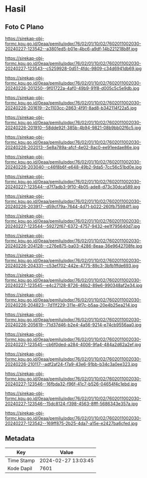 # Hasil

## Foto C Plano

https://sirekap-obj-formc.kpu.go.id/0eaa/pemilu/pdpr/76/02/01/10/02/7602011002030-20240227-123542--a3801ed5-b01e-4bc6-a9df-14b221218b8f.jpg

https://sirekap-obj-formc.kpu.go.id/0eaa/pemilu/pdpr/76/02/01/10/02/7602011002030-20240227-123543--c5259928-0d51-4fdc-9809-c34d6941db69.jpg

https://sirekap-obj-formc.kpu.go.id/0eaa/pemilu/pdpr/76/02/01/10/02/7602011002030-20240226-201250--9f01722a-4af0-49b9-91f8-d005c5c5e9db.jpg

https://sirekap-obj-formc.kpu.go.id/0eaa/pemilu/pdpr/76/02/01/10/02/7602011002030-20240226-201619--2c1103cc-2863-4f91-8ad8-b342114f22a5.jpg

https://sirekap-obj-formc.kpu.go.id/0eaa/pemilu/pdpr/76/02/01/10/02/7602011002030-20240226-201910--58dde92f-385b-4b94-9821-08b9bb02f6c5.jpg

https://sirekap-obj-formc.kpu.go.id/0eaa/pemilu/pdpr/76/02/01/10/02/7602011002030-20240226-202013--5e8a789a-afcf-4e02-8ac0-ee91eedae86e.jpg

https://sirekap-obj-formc.kpu.go.id/0eaa/pemilu/pdpr/76/02/01/10/02/7602011002030-20240226-203040--c46f8b6f-e648-49b2-9da5-7cc56c51bd0e.jpg

https://sirekap-obj-formc.kpu.go.id/0eaa/pemilu/pdpr/76/02/01/10/02/7602011002030-20240227-123544--d7f7adb3-9f10-4b05-ade8-d73c30dca589.jpg

https://sirekap-obj-formc.kpu.go.id/0eaa/pemilu/pdpr/76/02/01/10/02/7602011002030-20240226-203917--d59cf79a-7644-4d71-b022-260fb75984f1.jpg

https://sirekap-obj-formc.kpu.go.id/0eaa/pemilu/pdpr/76/02/01/10/02/7602011002030-20240227-123544--59272f67-6372-4757-9432-ee1f795640d7.jpg

https://sirekap-obj-formc.kpu.go.id/0eaa/pemilu/pdpr/76/02/01/10/02/7602011002030-20240226-204128--c276e875-ba03-4286-8eaa-36e9642708fe.jpg

https://sirekap-obj-formc.kpu.go.id/0eaa/pemilu/pdpr/76/02/01/10/02/7602011002030-20240226-204331--c53ef702-442e-4775-89c3-3bfb1ffde693.jpg

https://sirekap-obj-formc.kpu.go.id/0eaa/pemilu/pdpr/76/02/01/10/02/7602011002030-20240227-123545--e4c27128-8726-46b2-89e6-990348af2e34.jpg

https://sirekap-obj-formc.kpu.go.id/0eaa/pemilu/pdpr/76/02/01/10/02/7602011002030-20240226-204823--7d11f229-311e-4f7c-b5aa-20e4b25ea214.jpg

https://sirekap-obj-formc.kpu.go.id/0eaa/pemilu/pdpr/76/02/01/10/02/7602011002030-20240226-205619--71d37d46-b2e4-4a56-9214-e74cb9556aa0.jpg

https://sirekap-obj-formc.kpu.go.id/0eaa/pemilu/pdpr/76/02/01/10/02/7602011002030-20240227-123545--cb6f0ded-a284-4006-9fa4-484a2d62a2ef.jpg

https://sirekap-obj-formc.kpu.go.id/0eaa/pemilu/pdpr/76/02/01/10/02/7602011002030-20240226-210117--adf2af24-f7a9-43e6-91bb-b34c3a0ee323.jpg

https://sirekap-obj-formc.kpu.go.id/0eaa/pemilu/pdpr/76/02/01/10/02/7602011002030-20240227-123546--16fbda32-f96f-41c7-b526-04654f4c1ebd.jpg

https://sirekap-obj-formc.kpu.go.id/0eaa/pemilu/pdpr/76/02/01/10/02/7602011002030-20240227-123546--15dc8124-f398-4563-8fff-5686343e357a.jpg

https://sirekap-obj-formc.kpu.go.id/0eaa/pemilu/pdpr/76/02/01/10/02/7602011002030-20240227-123542--169ff875-2b25-4da7-a15e-e2427ba6cfed.jpg


## Metadata

| Key        | Value               |
| ---------- | ------------------- |
| Time Stamp | 2024-02-27 13:03:45 |
| Kode Dapil | 7601                |



